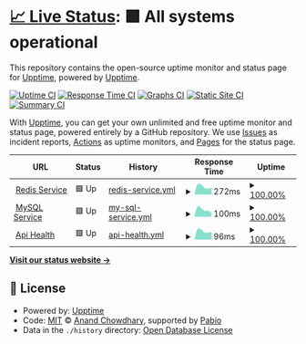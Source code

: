 # [📈 Live Status](https://upptime.github.io/quote-snap): <!--live status--> **🟩 All systems operational**

This repository contains the open-source uptime monitor and status page for [Upptime](https://upptime.js.org), powered by [Upptime](https://github.com/upptime/upptime).

[![Uptime CI](https://github.com/upptime/quote-snap/workflows/Uptime%20CI/badge.svg)](https://github.com/upptime/quote-snap/actions?query=workflow%3A%22Uptime+CI%22)
[![Response Time CI](https://github.com/upptime/quote-snap/workflows/Response%20Time%20CI/badge.svg)](https://github.com/upptime/quote-snap/actions?query=workflow%3A%22Response+Time+CI%22)
[![Graphs CI](https://github.com/upptime/quote-snap/workflows/Graphs%20CI/badge.svg)](https://github.com/upptime/quote-snap/actions?query=workflow%3A%22Graphs+CI%22)
[![Static Site CI](https://github.com/upptime/quote-snap/workflows/Static%20Site%20CI/badge.svg)](https://github.com/upptime/quote-snap/actions?query=workflow%3A%22Static+Site+CI%22)
[![Summary CI](https://github.com/upptime/quote-snap/workflows/Summary%20CI/badge.svg)](https://github.com/upptime/quote-snap/actions?query=workflow%3A%22Summary+CI%22)

With [Upptime](https://upptime.js.org), you can get your own unlimited and free uptime monitor and status page, powered entirely by a GitHub repository. We use [Issues](https://github.com/upptime/quote-snap/issues) as incident reports, [Actions](https://github.com/upptime/quote-snap/actions) as uptime monitors, and [Pages](https://upptime.github.io/quote-snap) for the status page.

<!--start: status pages-->
<!-- This summary is generated by Upptime (https://github.com/upptime/upptime) -->
<!-- Do not edit this manually, your changes will be overwritten -->
<!-- prettier-ignore -->
| URL | Status | History | Response Time | Uptime |
| --- | ------ | ------- | ------------- | ------ |
| <img alt="" src="https://icons.duckduckgo.com/ip3/api.omegatheme.com.ico" height="13"> [Redis Service](https://api.omegatheme.com/quote-snap/backend/server.php/api/status/redis) | 🟩 Up | [redis-service.yml](https://github.com/anhtuan2810/quote-snap/commits/HEAD/history/redis-service.yml) | <details><summary><img alt="Response time graph" src="./graphs/redis-service/response-time-week.png" height="20"> 272ms</summary><br><a href="https://quoteSnap.github.io/quote-snap/history/redis-service"><img alt="Response time 272" src="https://img.shields.io/endpoint?url=https%3A%2F%2Fraw.githubusercontent.com%2Fanhtuan2810%2Fquote-snap%2FHEAD%2Fapi%2Fredis-service%2Fresponse-time.json"></a><br><a href="https://quoteSnap.github.io/quote-snap/history/redis-service"><img alt="24-hour response time 272" src="https://img.shields.io/endpoint?url=https%3A%2F%2Fraw.githubusercontent.com%2Fanhtuan2810%2Fquote-snap%2FHEAD%2Fapi%2Fredis-service%2Fresponse-time-day.json"></a><br><a href="https://quoteSnap.github.io/quote-snap/history/redis-service"><img alt="7-day response time 272" src="https://img.shields.io/endpoint?url=https%3A%2F%2Fraw.githubusercontent.com%2Fanhtuan2810%2Fquote-snap%2FHEAD%2Fapi%2Fredis-service%2Fresponse-time-week.json"></a><br><a href="https://quoteSnap.github.io/quote-snap/history/redis-service"><img alt="30-day response time 272" src="https://img.shields.io/endpoint?url=https%3A%2F%2Fraw.githubusercontent.com%2Fanhtuan2810%2Fquote-snap%2FHEAD%2Fapi%2Fredis-service%2Fresponse-time-month.json"></a><br><a href="https://quoteSnap.github.io/quote-snap/history/redis-service"><img alt="1-year response time 272" src="https://img.shields.io/endpoint?url=https%3A%2F%2Fraw.githubusercontent.com%2Fanhtuan2810%2Fquote-snap%2FHEAD%2Fapi%2Fredis-service%2Fresponse-time-year.json"></a></details> | <details><summary><a href="https://quoteSnap.github.io/quote-snap/history/redis-service">100.00%</a></summary><a href="https://quoteSnap.github.io/quote-snap/history/redis-service"><img alt="All-time uptime 100.00%" src="https://img.shields.io/endpoint?url=https%3A%2F%2Fraw.githubusercontent.com%2Fanhtuan2810%2Fquote-snap%2FHEAD%2Fapi%2Fredis-service%2Fuptime.json"></a><br><a href="https://quoteSnap.github.io/quote-snap/history/redis-service"><img alt="24-hour uptime 100.00%" src="https://img.shields.io/endpoint?url=https%3A%2F%2Fraw.githubusercontent.com%2Fanhtuan2810%2Fquote-snap%2FHEAD%2Fapi%2Fredis-service%2Fuptime-day.json"></a><br><a href="https://quoteSnap.github.io/quote-snap/history/redis-service"><img alt="7-day uptime 100.00%" src="https://img.shields.io/endpoint?url=https%3A%2F%2Fraw.githubusercontent.com%2Fanhtuan2810%2Fquote-snap%2FHEAD%2Fapi%2Fredis-service%2Fuptime-week.json"></a><br><a href="https://quoteSnap.github.io/quote-snap/history/redis-service"><img alt="30-day uptime 100.00%" src="https://img.shields.io/endpoint?url=https%3A%2F%2Fraw.githubusercontent.com%2Fanhtuan2810%2Fquote-snap%2FHEAD%2Fapi%2Fredis-service%2Fuptime-month.json"></a><br><a href="https://quoteSnap.github.io/quote-snap/history/redis-service"><img alt="1-year uptime 100.00%" src="https://img.shields.io/endpoint?url=https%3A%2F%2Fraw.githubusercontent.com%2Fanhtuan2810%2Fquote-snap%2FHEAD%2Fapi%2Fredis-service%2Fuptime-year.json"></a></details>
| <img alt="" src="https://icons.duckduckgo.com/ip3/api.omegatheme.com.ico" height="13"> [MySQL Service](https://api.omegatheme.com/quote-snap/backend/server.php/api/status/mysql) | 🟩 Up | [my-sql-service.yml](https://github.com/anhtuan2810/quote-snap/commits/HEAD/history/my-sql-service.yml) | <details><summary><img alt="Response time graph" src="./graphs/my-sql-service/response-time-week.png" height="20"> 100ms</summary><br><a href="https://quoteSnap.github.io/quote-snap/history/my-sql-service"><img alt="Response time 100" src="https://img.shields.io/endpoint?url=https%3A%2F%2Fraw.githubusercontent.com%2Fanhtuan2810%2Fquote-snap%2FHEAD%2Fapi%2Fmy-sql-service%2Fresponse-time.json"></a><br><a href="https://quoteSnap.github.io/quote-snap/history/my-sql-service"><img alt="24-hour response time 100" src="https://img.shields.io/endpoint?url=https%3A%2F%2Fraw.githubusercontent.com%2Fanhtuan2810%2Fquote-snap%2FHEAD%2Fapi%2Fmy-sql-service%2Fresponse-time-day.json"></a><br><a href="https://quoteSnap.github.io/quote-snap/history/my-sql-service"><img alt="7-day response time 100" src="https://img.shields.io/endpoint?url=https%3A%2F%2Fraw.githubusercontent.com%2Fanhtuan2810%2Fquote-snap%2FHEAD%2Fapi%2Fmy-sql-service%2Fresponse-time-week.json"></a><br><a href="https://quoteSnap.github.io/quote-snap/history/my-sql-service"><img alt="30-day response time 100" src="https://img.shields.io/endpoint?url=https%3A%2F%2Fraw.githubusercontent.com%2Fanhtuan2810%2Fquote-snap%2FHEAD%2Fapi%2Fmy-sql-service%2Fresponse-time-month.json"></a><br><a href="https://quoteSnap.github.io/quote-snap/history/my-sql-service"><img alt="1-year response time 100" src="https://img.shields.io/endpoint?url=https%3A%2F%2Fraw.githubusercontent.com%2Fanhtuan2810%2Fquote-snap%2FHEAD%2Fapi%2Fmy-sql-service%2Fresponse-time-year.json"></a></details> | <details><summary><a href="https://quoteSnap.github.io/quote-snap/history/my-sql-service">100.00%</a></summary><a href="https://quoteSnap.github.io/quote-snap/history/my-sql-service"><img alt="All-time uptime 100.00%" src="https://img.shields.io/endpoint?url=https%3A%2F%2Fraw.githubusercontent.com%2Fanhtuan2810%2Fquote-snap%2FHEAD%2Fapi%2Fmy-sql-service%2Fuptime.json"></a><br><a href="https://quoteSnap.github.io/quote-snap/history/my-sql-service"><img alt="24-hour uptime 100.00%" src="https://img.shields.io/endpoint?url=https%3A%2F%2Fraw.githubusercontent.com%2Fanhtuan2810%2Fquote-snap%2FHEAD%2Fapi%2Fmy-sql-service%2Fuptime-day.json"></a><br><a href="https://quoteSnap.github.io/quote-snap/history/my-sql-service"><img alt="7-day uptime 100.00%" src="https://img.shields.io/endpoint?url=https%3A%2F%2Fraw.githubusercontent.com%2Fanhtuan2810%2Fquote-snap%2FHEAD%2Fapi%2Fmy-sql-service%2Fuptime-week.json"></a><br><a href="https://quoteSnap.github.io/quote-snap/history/my-sql-service"><img alt="30-day uptime 100.00%" src="https://img.shields.io/endpoint?url=https%3A%2F%2Fraw.githubusercontent.com%2Fanhtuan2810%2Fquote-snap%2FHEAD%2Fapi%2Fmy-sql-service%2Fuptime-month.json"></a><br><a href="https://quoteSnap.github.io/quote-snap/history/my-sql-service"><img alt="1-year uptime 100.00%" src="https://img.shields.io/endpoint?url=https%3A%2F%2Fraw.githubusercontent.com%2Fanhtuan2810%2Fquote-snap%2FHEAD%2Fapi%2Fmy-sql-service%2Fuptime-year.json"></a></details>
| <img alt="" src="https://icons.duckduckgo.com/ip3/api.omegatheme.com.ico" height="13"> [Api Health](https://api.omegatheme.com/quote-snap/backend/server.php/api) | 🟩 Up | [api-health.yml](https://github.com/anhtuan2810/quote-snap/commits/HEAD/history/api-health.yml) | <details><summary><img alt="Response time graph" src="./graphs/api-health/response-time-week.png" height="20"> 96ms</summary><br><a href="https://quoteSnap.github.io/quote-snap/history/api-health"><img alt="Response time 96" src="https://img.shields.io/endpoint?url=https%3A%2F%2Fraw.githubusercontent.com%2Fanhtuan2810%2Fquote-snap%2FHEAD%2Fapi%2Fapi-health%2Fresponse-time.json"></a><br><a href="https://quoteSnap.github.io/quote-snap/history/api-health"><img alt="24-hour response time 96" src="https://img.shields.io/endpoint?url=https%3A%2F%2Fraw.githubusercontent.com%2Fanhtuan2810%2Fquote-snap%2FHEAD%2Fapi%2Fapi-health%2Fresponse-time-day.json"></a><br><a href="https://quoteSnap.github.io/quote-snap/history/api-health"><img alt="7-day response time 96" src="https://img.shields.io/endpoint?url=https%3A%2F%2Fraw.githubusercontent.com%2Fanhtuan2810%2Fquote-snap%2FHEAD%2Fapi%2Fapi-health%2Fresponse-time-week.json"></a><br><a href="https://quoteSnap.github.io/quote-snap/history/api-health"><img alt="30-day response time 96" src="https://img.shields.io/endpoint?url=https%3A%2F%2Fraw.githubusercontent.com%2Fanhtuan2810%2Fquote-snap%2FHEAD%2Fapi%2Fapi-health%2Fresponse-time-month.json"></a><br><a href="https://quoteSnap.github.io/quote-snap/history/api-health"><img alt="1-year response time 96" src="https://img.shields.io/endpoint?url=https%3A%2F%2Fraw.githubusercontent.com%2Fanhtuan2810%2Fquote-snap%2FHEAD%2Fapi%2Fapi-health%2Fresponse-time-year.json"></a></details> | <details><summary><a href="https://quoteSnap.github.io/quote-snap/history/api-health">100.00%</a></summary><a href="https://quoteSnap.github.io/quote-snap/history/api-health"><img alt="All-time uptime 100.00%" src="https://img.shields.io/endpoint?url=https%3A%2F%2Fraw.githubusercontent.com%2Fanhtuan2810%2Fquote-snap%2FHEAD%2Fapi%2Fapi-health%2Fuptime.json"></a><br><a href="https://quoteSnap.github.io/quote-snap/history/api-health"><img alt="24-hour uptime 100.00%" src="https://img.shields.io/endpoint?url=https%3A%2F%2Fraw.githubusercontent.com%2Fanhtuan2810%2Fquote-snap%2FHEAD%2Fapi%2Fapi-health%2Fuptime-day.json"></a><br><a href="https://quoteSnap.github.io/quote-snap/history/api-health"><img alt="7-day uptime 100.00%" src="https://img.shields.io/endpoint?url=https%3A%2F%2Fraw.githubusercontent.com%2Fanhtuan2810%2Fquote-snap%2FHEAD%2Fapi%2Fapi-health%2Fuptime-week.json"></a><br><a href="https://quoteSnap.github.io/quote-snap/history/api-health"><img alt="30-day uptime 100.00%" src="https://img.shields.io/endpoint?url=https%3A%2F%2Fraw.githubusercontent.com%2Fanhtuan2810%2Fquote-snap%2FHEAD%2Fapi%2Fapi-health%2Fuptime-month.json"></a><br><a href="https://quoteSnap.github.io/quote-snap/history/api-health"><img alt="1-year uptime 100.00%" src="https://img.shields.io/endpoint?url=https%3A%2F%2Fraw.githubusercontent.com%2Fanhtuan2810%2Fquote-snap%2FHEAD%2Fapi%2Fapi-health%2Fuptime-year.json"></a></details>

<!--end: status pages-->

[**Visit our status website →**](https://upptime.github.io/quote-snap)

## 📄 License

- Powered by: [Upptime](https://github.com/upptime/upptime)
- Code: [MIT](./LICENSE) © [Anand Chowdhary](https://anandchowdhary.com), supported by [Pabio](https://pabio.com)
- Data in the `./history` directory: [Open Database License](https://opendatacommons.org/licenses/odbl/1-0/)
